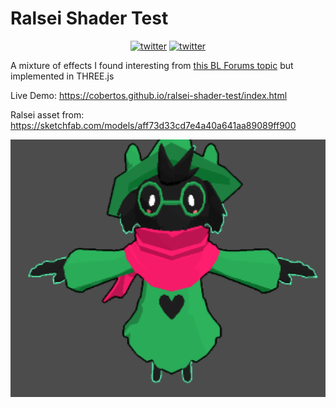 
# Ralsei Shader Test

<p align="center">
    <a href="https://twitter.com/cobertos" target="_blank"><img alt="twitter" src="https://img.shields.io/badge/twitter-%40cobertos-0084b4.svg"></a>
    <a href="https://cobertos.com" target="_blank"><img alt="twitter" src="https://img.shields.io/badge/website-cobertos.com-888888.svg"></a>
</p>

A mixture of effects I found interesting from [this BL Forums topic](https://forum.blockland.us/index.php?topic=61695.msg9945820#msg9945820) but implemented in THREE.js

Live Demo: https://cobertos.github.io/ralsei-shader-test/index.html

Ralsei asset from: https://sketchfab.com/models/aff73d33cd7e4a40a641aa89089ff900

![Ralsei](./ralsei.png)
